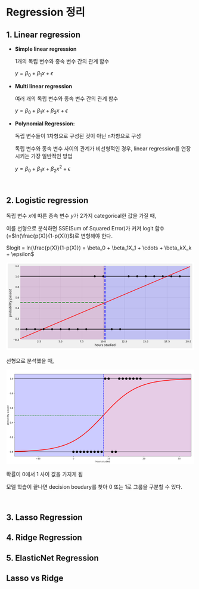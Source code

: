 # **Regression 정리**

## 1. **Linear regression**

- **Simple linear regression**
    
    1개의 독립 변수와 종속 변수 간의 관계 함수
    
    $y = \beta_0 + \beta_1x + \epsilon$ 
    
- **Multi linear regression**
    
    여러 개의 독립 변수와 종속 변수 간의 관계 함수
    
    $y = \beta_0 + \beta_1x + \beta_2x+ \epsilon$ 
    
- **Polynomial Regression:**
    
    독립 변수들이 1차항으로 구성된 것이 아닌 n차항으로 구성
    
    독립 변수와 종속 변수 사이의 관계가 비선형적인 경우, 
    linear regression를 연장시키는 가장 일반적인 방법
    
    $y = \beta_0 + \beta_1x + \beta_2x^2+ \epsilon$ 
    
    <br>

## 2. **Logistic regression**

독립 변수 $x$에 따른 종속 변수 $y$가 2가지 categorical한 값을 가질 때, 

이를 선형으로 분석하면 SSE(Sum of Squared Error)가 커져 logit 함수(=$ln(\frac{p(X)}{1-p(X)})$)로 변형해야 한다. 

$logit = ln(\frac{p(X)}{1-p(X)}) = \beta_0 + \beta_1X_1 + \cdots + \beta_kX_k + \epsilon$

![선형으로 분석했을 때,](../img/Machine-Learning/linear.png)

선형으로 분석했을 때,

![확률이 0에서 1 사이 값을 가지게 됨](../img/Machine-Learning/logistic.png)

확률이 0에서 1 사이 값을 가지게 됨

모델 학습이 끝나면 decision boudary를 찾아 0 또는 1로 그룹을 구분할 수 있다.

<br>

## 3. **Lasso Regression** 


## 4. **Ridge Regression**

## 5. **ElasticNet Regression**

## **Lasso vs Ridge**